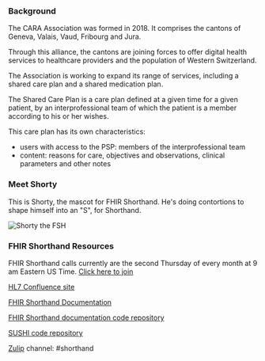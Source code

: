 ### Background

The CARA Association was formed in 2018. It comprises the cantons of Geneva, Valais, Vaud, Fribourg and Jura.

Through this alliance, the cantons are joining forces to offer digital health services to healthcare providers and the population of Western Switzerland.

The Association is working to expand its range of services, including a shared care plan and a shared medication plan.

The Shared Care Plan is a care plan defined at a given time for a given patient, by an interprofessional team of which the patient is a member according to his or her wishes. 

This care plan has its own characteristics:
- users with access to the PSP: members of the interprofessional team
- content: reasons for care, objectives and observations, clinical parameters and other notes

### Meet Shorty

This is Shorty, the mascot for FHIR Shorthand. He's doing contortions to shape himself into an "S", for Shorthand.

![Shorty the FSH](./Shorty.png)

### FHIR Shorthand Resources

FHIR Shorthand calls currently are the second Thursday of every month at 9 am Eastern US Time. [Click here to join](https://teams.microsoft.com/l/meetup-join/19%3ameeting_OGJmYmVlM2UtYzVkZi00YWJjLWJlNzMtN2ZkYTVkYTA1Mzlk%40thread.v2/0?context=%7b%22Tid%22%3a%22c620dc48-1d50-4952-8b39-df4d54d74d82%22%2c%22Oid%22%3a%22f9a60b6f-fbcc-48d0-bc8e-d6d742b4b339%22%7d)

[HL7 Confluence site](https://confluence.hl7.org/display/FHIRI/FHIR+Shorthand)

[FHIR Shorthand Documentation](https://build.fhir.org/ig/HL7/fhir-shorthand) 

[FHIR Shorthand documentation code repository](https://github.com/HL7/fhir-shorthand)

[SUSHI code repository](https://github.com/FHIR/sushi)

[Zulip](https://chat.fhir.org) channel: #shorthand